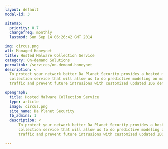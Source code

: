 ```yaml
---
layout: default
modal-id: 3

sitemap:
  priority: 0.7
  changefreq: monthly
  lastmod: Sun Sep 14 06:26:42 GMT 2014

img: circus.png
alt: Managed Honeynet
title: Hosted Malware Collection Service
category: On-demand Solutions
permalink: /services/on-demand-honeynet
description: <
  To protect your network better Da Planet Security provides a hosted malware 
  collection service that will allow us to do predictive modeling on malicious
  traffic and prevent future intrusions with customized updated IDS definitions.

opengraph:
  title: Hosted Malware Collection Service
  type: article
  image: circus.png
  site_name: Da Planet Security
  fb_admins: 1
  description: <
      To protect your network better Da Planet Security provides a hosted malware 
      collection service that will allow us to do predictive modeling on malicious 
      traffic and prevent future intrusions with customized updated IDS definitions.

---
```

